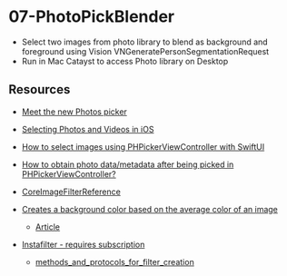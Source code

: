 # 07-PhotoPickBlender

- Select two images from photo library to blend as background and foreground using Vision VNGeneratePersonSegmentationRequest
- Run in Mac Catayst to access Photo library on Desktop

## Resources

- [Meet the new Photos picker](https://developer.apple.com/videos/play/wwdc2020/10652/)

- [Selecting Photos and Videos in iOS](https://developer.apple.com/documentation/photokit/selecting_photos_and_videos_in_ios)

- [How to select images using PHPickerViewController with SwiftUI](https://levelup.gitconnected.com/how-to-select-images-using-phpickerviewcontroller-with-swiftui-da8bd3ec3d05)

- [How to obtain photo data/metadata after being picked in PHPickerViewController?](https://developer.apple.com/forums/thread/654898)

- [CoreImageFilterReference ](https://developer.apple.com/library/archive/documentation/GraphicsImaging/Reference/CoreImageFilterReference/index.html)

- [Creates a background color based on the average color of an image](https://github.com/bbaars/UIImageAverageColor)

    - [Article](https://medium.com/swlh/swiftui-read-the-average-color-of-an-image-c736adb43000)

- [Instafilter - requires subscription](https://www.hackingwithswift.com/plus/solutions/instafilter)
  
    - [methods_and_protocols_for_filter_creation](https://developer.apple.com/documentation/coreimage/methods_and_protocols_for_filter_creation)

